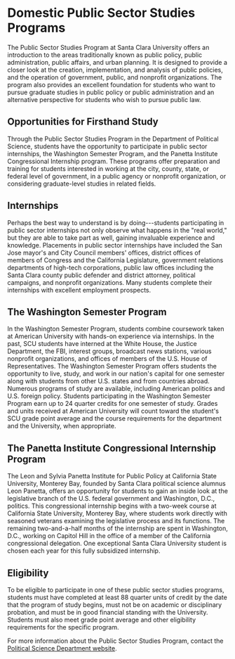 Domestic Public Sector Studies Programs
=======================================

The Public Sector Studies Program at Santa Clara University offers an introduction to the areas traditionally known as public policy, public administration, public affairs, and urban planning. It is designed to provide a closer look at the creation, implementation, and analysis of public policies, and the operation of government, public, and nonprofit organizations. The program also provides an excellent foundation for students who want to pursue graduate studies in public policy or public administration and an alternative perspective for students who wish to pursue public law.

Opportunities for Firsthand Study
---------------------------------

Through the Public Sector Studies Program in the Department of Political Science, students have the opportunity to participate in public sector internships, the Washington Semester Program, and the Panetta Institute Congressional Internship program. These programs offer preparation and training for students interested in working at the city, county, state, or federal level of government, in a public agency or nonprofit organization, or considering graduate-level studies in related fields.

Internships
-----------

Perhaps the best way to understand is by doing---students participating in public sector internships not only observe what happens in the "real world," but they are able to take part as well, gaining invaluable experience and knowledge. Placements in public sector internships have included the San Jose mayor's and City Council members' offices, district offices of members of Congress and the California Legislature, government relations departments of high-tech corporations, public law offices including the Santa Clara county public defender and district attorney, political campaigns, and nonprofit organizations. Many students complete their internships with excellent employment prospects.

The Washington Semester Program
-------------------------------

In the Washington Semester Program, students combine coursework taken at American University with hands-on experience via internships. In the past, SCU students have interned at the White House, the Justice Department, the FBI, interest groups, broadcast news stations, various nonprofit organizations, and offices of members of the U.S. House of Representatives. The Washington Semester Program offers students the opportunity to live, study, and work in our nation's capital for one semester along with students from other U.S. states and from countries abroad. Numerous programs of study are available, including American politics and U.S. foreign policy. Students participating in the Washington Semester Program earn up to 24 quarter credits for one semester of study. Grades and units received at American University will count toward the student's SCU grade point average and the course requirements for the department and the University, when appropriate.

The Panetta Institute Congressional Internship Program
------------------------------------------------------

The Leon and Sylvia Panetta Institute for Public Policy at California State University, Monterey Bay, founded by Santa Clara political science alumnus Leon Panetta, offers an opportunity for students to gain an inside look at the legislative branch of the U.S. federal government and Washington, D.C., politics. This congressional internship begins with a two-week course at California State University, Monterey Bay, where students work directly with seasoned veterans examining the legislative process and its functions. The remaining two-and-a-half months of the internship are spent in Washington, D.C., working on Capitol Hill in the office of a member of the California congressional delegation. One exceptional Santa Clara University student is chosen each year for this fully subsidized internship.

Eligibility
-----------

To be eligible to participate in one of these public sector studies programs, students must have completed at least 88 quarter units of credit by the date that the program of study begins, must not be on academic or disciplinary probation, and must be in good financial standing with the University. Students must also meet grade point average and other eligibility requirements for the specific program.

For more information about the Public Sector Studies Program, contact the [Political Science Department website](https://www.scu.edu/cas/political-science/).
